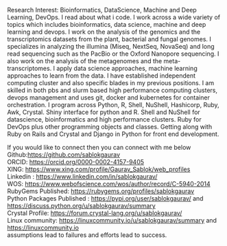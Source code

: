 Research Interest: Bioinformatics,  DataScience, Machine and Deep Learning, DevOps. I read about what i code. 
I work across a wide variety of topics which includes bioinformatics, data science, machine and deep learning and devops. I work on the analysis of the genomics and the transcriptomics datasets from the plant, bacterial and fungal genomes. I specializes in analyzing the illumina (Miseq, NextSeq, NovaSeq) and long read sequencing such as the PacBio or the Oxford Nanopore sequencing. I also work on the analysis of the metagenomes and the meta-transcriptomes. I apply data science approaches, machine learning approaches to learn from the data. I have established independent computing cluster and also specific blades in my previous positions. I am skilled in both pbs and slurm based high performance computing clusters, devops management and uses git, docker and kubernetes for container orchestration. I program across Python, R,  Shell, NuShell, Hashicorp, Ruby, Awk, Crystal. Shiny interface for python and R. Shell and NuShell for datascience, bioinformatics and high performance clusters. Ruby for DevOps plus other programming objects and classes. Getting along with Ruby on Rails and Crystal and Django in Python for front end development. 


If you would like to connect then you can connect with me below \
Github:https://github.com/sablokgaurav \
ORCID: https://orcid.org/0000-0002-4157-9405 \
XING: https://www.xing.com/profile/Gaurav_Sablok/web_profiles \
Linkedin : https://www.linkedin.com/in/sablokgaurav/ \
WOS: https://www.webofscience.com/wos/author/record/C-5940-2014 \
RubyGems Published: https://rubygems.org/profiles/sablokgaurav \
Python Packages Published : https://pypi.org/user/sablokgaurav/ and https://discuss.python.org/u/sablokgaurav/summary \
Crystal Profile: https://forum.crystal-lang.org/u/sablokgaurav/ \
Linux community: https://linuxcommunity.io/u/sablokgaurav/summary and https://linuxcommunity.io \
assumptions lead to failures and efforts lead to success.


